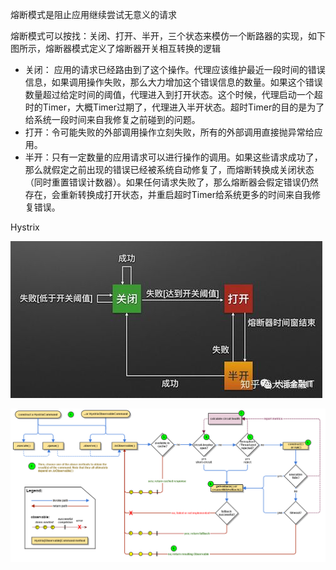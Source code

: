 熔断模式是阻止应用继续尝试无意义的请求

熔断模式可以按找：关闭、打开、半开，三个状态来模仿一个断路器的实现，如下图所示，熔断器模式定义了熔断器开关相互转换的逻辑

- 关闭： 应用的请求已经路由到了这个操作。代理应该维护最近一段时间的错误信息，如果调用操作失败，那么大力增加这个错误信息的数量。如果这个错误数量超过给定时间的阈值，代理进入到打开状态。这个时候，代理启动一个超时的Timer，大概Timer过期了，代理进入半开状态。超时Timer的目的是为了给系统一段时间来自我修复之前碰到的问题。
- 打开：令可能失败的外部调用操作立刻失败，所有的外部调用直接抛异常给应用。
- 半开：只有一定数量的应用请求可以进行操作的调用。如果这些请求成功了，那么就假定之前出现的错误已经被系统自动修复了，而熔断转换成关闭状态（同时重置错误计数器）。如果任何请求失败了，那么熔断器会假定错误仍然存在，会重新转换成打开状态，并重启超时Timer给系统更多的时间来自我修复错误。

Hystrix

![](images/熔断/1.png)

![](images/熔断/2.png)
